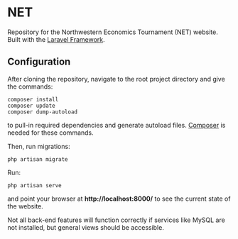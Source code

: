 # NET

Repository for the Northwestern Economics Tournament (NET) website. Built with the [Laravel Framework](https://laravel.com/).

## Configuration

After cloning the repository, navigate to the root project directory and give the commands:
```
composer install
composer update
composer dump-autoload
```
to pull-in required dependencies and generate autoload files. [Composer](https://getcomposer.org/) is needed for these commands.

Then, run migrations:
```
php artisan migrate
```

Run:
```
php artisan serve
```
and point your browser at **http://localhost:8000/** to see the current state of the website. 

Not all back-end features will function correctly if services like MySQL are not installed, but general views should be accessible.




